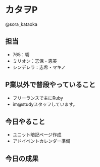 # カタヲP

@sora_kataoka

## 担当

- 765：響
- ミリオン：志保・恵美
- シンデレラ：志希・マキノ

## P業以外で普段やっていること

- フリーランスで主にRuby
- im@studyスタッフしています。

## 今日やること

- ユニット暗記ページ作成
- アドイベントカレンダー準備

## 今日の成果


